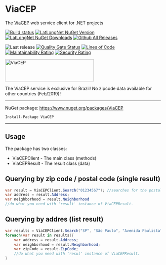 # ViaCEP
The [ViaCEP](https://viacep.com.br) web service client for .NET projects

[![Build status](https://ci.appveyor.com/api/projects/status/9jnsy1e08jhyxl7j?svg=true)](https://ci.appveyor.com/project/guibranco/viacep)
[![LatLongNet NuGet Version](https://img.shields.io/nuget/v/ViaCEP.svg?style=flat)](https://www.nuget.org/packages/ViaCEP/)
[![LatLongNet NuGet Downloads](https://img.shields.io/nuget/dt/ViaCEP.svg?style=flat)](https://www.nuget.org/packages/ViaCEP/)
[![Github All Releases](https://img.shields.io/github/downloads/guibranco/ViaCEP/total.svg?style=flat)](https://github.com/guibranco/ViaCEP)

![Last release](https://img.shields.io/github/release-date/guibranco/viacep.svg?style=flat)
[![Quality Gate Status](https://sonarcloud.io/api/project_badges/measure?project=guibranco_CEPAberto&metric=alert_status)](https://sonarcloud.io/dashboard?id=guibranco_CEPAberto)
[![Lines of Code](https://sonarcloud.io/api/project_badges/measure?project=guibranco_CEPAberto&metric=ncloc)](https://sonarcloud.io/dashboard?id=guibranco_CEPAberto)
[![Maintainability Rating](https://sonarcloud.io/api/project_badges/measure?project=guibranco_CEPAberto&metric=sqale_rating)](https://sonarcloud.io/dashboard?id=guibranco_CEPAberto)
[![Security Rating](https://sonarcloud.io/api/project_badges/measure?project=guibranco_CEPAberto&metric=security_rating)](https://sonarcloud.io/dashboard?id=guibranco_CEPAberto)

<img src="https://raw.githubusercontent.com/guibranco/ViaCEP/master/logo.png" alt="ViaCEP"  width="287" height="72">


The ViaCEP service is exclusive for Brazil! No zipcode data  available for other countries (Feb/2019)!

---
NuGet package: https://www.nuget.org/packages/ViaCEP

```
Install-Package ViaCEP
```

---
## Usage

The package has two classes:
- ViaCEPClient - The main class (methods)
- ViaCEPResult - The result class (data)

## Querying by zip code / postal code (single result)

```cs
var result = ViaCEPClient.Search("01234567"); //searches for the postal code 01234-567
var address = result.Address;
var neighborhood = result.Neighborhood
//do what you need with 'result' instance of ViaCEPResult.
```


## Querying by addres (list result)

```cs
var results = ViaCEPClient.Search("SP", "São Paulo", "Avenida Paulista"); //search for the Avenida Paulista in São Paulo / SP
foreach(var result in results){
    var address = result.Address;
    var neighborhood = result.Neighborhood;
    var zipCode = result.ZipCode;
    //do what you need with 'resul' instance of ViaCEPResult.
}
```